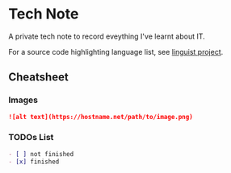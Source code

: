 # Tech Note
A private tech note to record eveything I've learnt about IT.

For a source code highlighting language list, see [linguist project](https://github.com/github/linguist/blob/master/lib/linguist/languages.yml).

## Cheatsheet

### Images

```markdown
![alt text](https://hostname.net/path/to/image.png)
```

### TODOs List

```markdown
- [ ] not finished
- [x] finished
```
